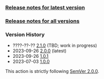 ### [Release notes for latest version](latest.md)

### [Release notes for all versions](full.md)

### Version History

* ????-??-?? [2.1.0](2.1.0.md) (TBD; work in progress)
* 2023-09-26 [2.0.0](2.0.0.md) (latest)
* 2023-09-26 [1.0.1](1.0.1.md)
* 2023-07-03 [1.0.0](1.0.0.md)


This action is strictly following [SemVer 2.0.0](https://semver.org/spec/v2.0.0.html).